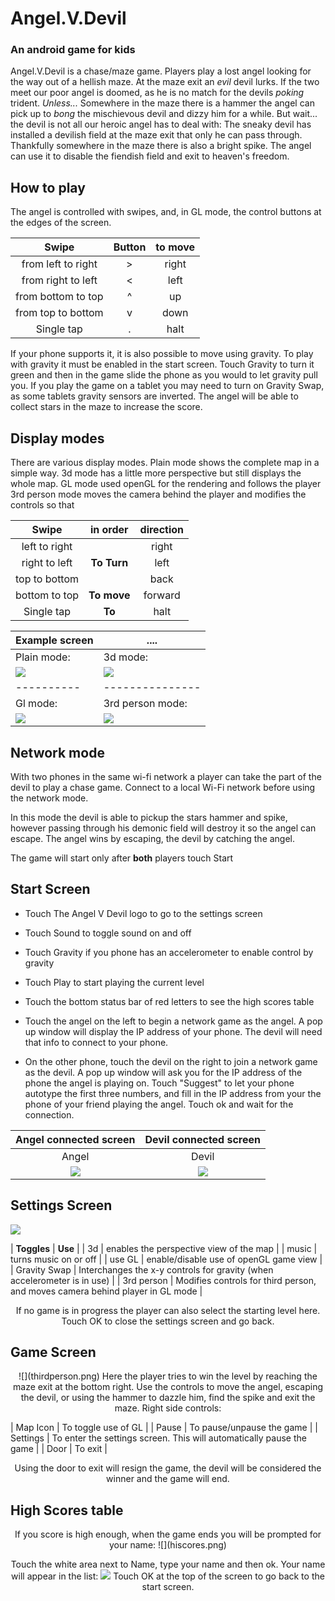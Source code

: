 # Angel.V.Devil

### An android game for kids

Angel.V.Devil is a chase/maze game.
Players play a lost angel looking for the way out of a hellish maze.
At the maze exit an _evil_ devil lurks.
If the two meet our poor angel is doomed, as he is no match for the devils _poking_ trident.
_Unless..._
Somewhere in the maze there is a hammer the angel can pick up to _bong_ the mischievous devil and dizzy him for a while.
But wait... the devil is not all our heroic angel has to deal with:
The sneaky devil has installed a devilish field at the maze exit that only he can pass through.
Thankfully somewhere in the maze there is also a bright spike. The angel can use it to disable the fiendish field and exit to heaven's freedom.

## How to play

The angel is controlled with swipes, and, in GL mode, the control buttons at the edges of the screen.

 **Swipe** | Button | **to move** 
 :-------------------:|:---:|:-----:
 from left to right | > | right
 from right to left | < | left
 from bottom to top | ^ | up
 from top to bottom | v | down
 Single tap | . | halt
 

If your phone supports it, it is also possible to move using gravity.
To play with gravity it must be enabled in the start screen.
Touch Gravity to turn it green and then in the game slide the phone as you would to let gravity pull you.
If you play the game on a tablet you may need to turn on Gravity Swap, as some tablets gravity sensors are inverted.
The angel will be able to collect stars in the maze to increase the score.

## Display modes

There are various display modes.
Plain mode shows the complete map  in a simple way.
3d mode has a little more perspective but still displays the whole map.
GL mode used openGL for the rendering and follows the player
3rd person mode moves the camera behind the player and modifies the controls so that

 **Swipe** | in order   | direction
 :--------------:|:-------:|:-------------:
 left to right | | right |
 right to left | **To Turn** | left |
 top to bottom |  | back |
 bottom to top | **To move** | forward |
 Single tap | **To** | halt

Example screen | ....
----------|---------------
 Plain mode: | 3d mode:
![](plain.png) | ![](v3d.png) 
----------|---------------
 Gl mode: |3rd person mode:
![](gl.png) | ![](thirdperson.png) 

 

## Network mode

With two phones in the same wi-fi network a player can take the part of the devil to play a chase game.
Connect to a local Wi-Fi network before using the network mode.

In this mode the devil is able to pickup the stars hammer and spike, however passing through his demonic field will destroy it so the angel can escape.
The angel wins by escaping, the devil by catching the angel.

The game will start only after **both** players touch Start

## Start Screen

*   Touch The Angel V Devil logo to go to the settings screen

*   Touch Sound to toggle sound on and off

*   Touch Gravity if you phone has an accelerometer to enable control by gravity

*   Touch Play to start playing the current level

*   Touch the bottom status bar of red letters to see the high scores table

*   Touch the angel on the left to begin a network game as the angel. A pop up window will display the IP address of your phone. The devil will need that info to connect to your phone.

*   On the other phone, touch the devil on the right to join a network game as the devil. A pop up window will ask you for the IP address of the phone the angel is playing on. Touch "Suggest" to let your phone autotype the first three numbers, and fill in the IP address from your the phone of your friend playing the angel. Touch ok and wait for the connection.



 Angel connected screen | Devil connected screen
 :---------------------:|:----------------------:
 Angel                  |Devil
![](angelconnect.png)   |![](devilconnect.png)
 

## Settings Screen

![](options.png)

| **Toggles**
 | **Use**
 |
| 3d | enables the perspective view of the map |
| music | turns music on or off
 |
| use GL
 | enable/disable use of openGL game view
 |
| Gravity Swap
 | Interchanges the x-y controls for gravity (when accelerometer is in use)
 |
| 3rd person
 | Modifies controls for third person, and moves camera behind player in GL mode
 |

<div align="center">
If no game is in progress the player can also select the starting level here.
Touch OK to close the settings screen and go back.
</div>

## Game Screen

<div align="center">![](thirdperson.png)
Here the player tries to win the level by reaching the maze exit at the bottom right.
Use the controls to move the angel, escaping the devil, or using the hammer to dazzle him, find the spike and exit the maze.
Right side controls:
</div>

| Map Icon
 | To toggle use of GL
 |
| Pause
 | To pause/unpause the game
 |
| Settings
 | To enter the settings screen. This will automatically pause the game
 |
| Door
 | To exit
 |

<div align="center">
Using the door to exit will resign the game, the devil will be considered the winner and the game will end.

</div>

## High Scores table

<div align="center">If you score is high enough, when the game ends you will be prompted for your name:
![](hiscores.png)

Touch the white area next to Name, type your name and then ok.
Your name will appear in the list:
![](hiscoresok.png)
Touch OK at the top of the screen to go back to the start screen.

</div>
